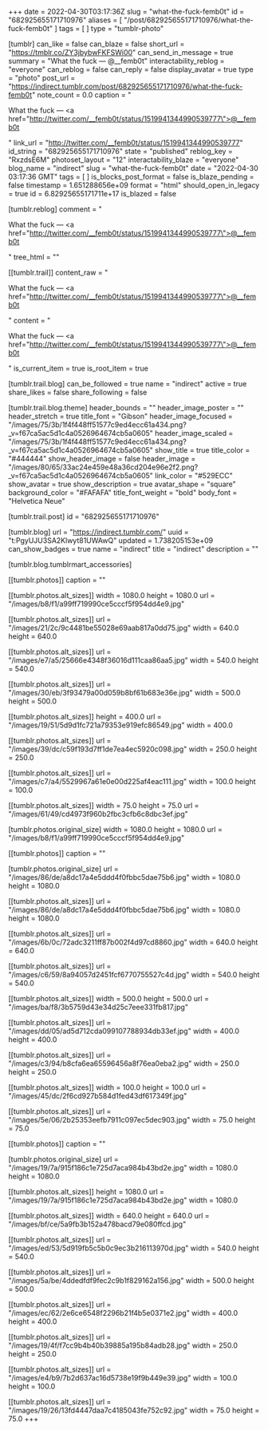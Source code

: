 +++
date = 2022-04-30T03:17:36Z
slug = "what-the-fuck-femb0t"
id = "682925655171710976"
aliases = [ "/post/682925655171710976/what-the-fuck-femb0t" ]
tags = [ ]
type = "tumblr-photo"

[tumblr]
can_like = false
can_blaze = false
short_url = "https://tmblr.co/ZY3jbybwFKFSWi00"
can_send_in_message = true
summary = "What the fuck — @__femb0t"
interactability_reblog = "everyone"
can_reblog = false
can_reply = false
display_avatar = true
type = "photo"
post_url = "https://indirect.tumblr.com/post/682925655171710976/what-the-fuck-femb0t"
note_count = 0.0
caption = "<p>What the fuck — <a href=\"http://twitter.com/__femb0t/status/1519941344990539777\">@__femb0t</a></p>"
link_url = "http://twitter.com/__femb0t/status/1519941344990539777"
id_string = "682925655171710976"
state = "published"
reblog_key = "RxzdsE6M"
photoset_layout = "12"
interactability_blaze = "everyone"
blog_name = "indirect"
slug = "what-the-fuck-femb0t"
date = "2022-04-30 03:17:36 GMT"
tags = [ ]
is_blocks_post_format = false
is_blaze_pending = false
timestamp = 1.651288656e+09
format = "html"
should_open_in_legacy = true
id = 6.82925655171711e+17
is_blazed = false

[tumblr.reblog]
comment = "<p>What the fuck — <a href=\"http://twitter.com/__femb0t/status/1519941344990539777\">@__femb0t</a></p>"
tree_html = ""

[[tumblr.trail]]
content_raw = "<p>What the fuck — <a href=\"http://twitter.com/__femb0t/status/1519941344990539777\">@__femb0t</a></p>"
content = "<p>What the fuck &mdash; <a href=\"http://twitter.com/__femb0t/status/1519941344990539777\">@__femb0t</a></p>"
is_current_item = true
is_root_item = true

[tumblr.trail.blog]
can_be_followed = true
name = "indirect"
active = true
share_likes = false
share_following = false

[tumblr.trail.blog.theme]
header_bounds = ""
header_image_poster = ""
header_stretch = true
title_font = "Gibson"
header_image_focused = "/images/75/3b/1f4f448ff51577c9ed4ecc61a434.png?_v=f67ca5ac5d1c4a0526964674cb5a0605"
header_image_scaled = "/images/75/3b/1f4f448ff51577c9ed4ecc61a434.png?_v=f67ca5ac5d1c4a0526964674cb5a0605"
show_title = true
title_color = "#444444"
show_header_image = false
header_image = "/images/80/65/33ac24e459e48a36cd204e96e2f2.png?_v=f67ca5ac5d1c4a0526964674cb5a0605"
link_color = "#529ECC"
show_avatar = true
show_description = true
avatar_shape = "square"
background_color = "#FAFAFA"
title_font_weight = "bold"
body_font = "Helvetica Neue"

[tumblr.trail.post]
id = "682925655171710976"

[tumblr.blog]
url = "https://indirect.tumblr.com/"
uuid = "t:PgyUJU3SA2Klwyt81UWAwQ"
updated = 1.738205153e+09
can_show_badges = true
name = "indirect"
title = "indirect"
description = ""

[tumblr.blog.tumblrmart_accessories]

[[tumblr.photos]]
caption = ""

[[tumblr.photos.alt_sizes]]
width = 1080.0
height = 1080.0
url = "/images/b8/f1/a99ff719990ce5cccf5f954dd4e9.jpg"

[[tumblr.photos.alt_sizes]]
url = "/images/21/2c/9c4481be55028e69aab817a0dd75.jpg"
width = 640.0
height = 640.0

[[tumblr.photos.alt_sizes]]
url = "/images/e7/a5/25666e4348f36016d111caa86aa5.jpg"
width = 540.0
height = 540.0

[[tumblr.photos.alt_sizes]]
url = "/images/30/eb/3f93479a00d059b8bf61b683e36e.jpg"
width = 500.0
height = 500.0

[[tumblr.photos.alt_sizes]]
height = 400.0
url = "/images/19/51/5d9d1fc721a79353e919efc86549.jpg"
width = 400.0

[[tumblr.photos.alt_sizes]]
url = "/images/39/dc/c59f193d7ff1de7ea4ec5920c098.jpg"
width = 250.0
height = 250.0

[[tumblr.photos.alt_sizes]]
url = "/images/c7/a4/5529967a61e0e00d225af4eac111.jpg"
width = 100.0
height = 100.0

[[tumblr.photos.alt_sizes]]
width = 75.0
height = 75.0
url = "/images/61/49/cd4973f960b2fbc3cfb6c8dbc3ef.jpg"

[tumblr.photos.original_size]
width = 1080.0
height = 1080.0
url = "/images/b8/f1/a99ff719990ce5cccf5f954dd4e9.jpg"

[[tumblr.photos]]
caption = ""

[tumblr.photos.original_size]
url = "/images/86/de/a8dc17a4e5ddd4f0fbbc5dae75b6.jpg"
width = 1080.0
height = 1080.0

[[tumblr.photos.alt_sizes]]
url = "/images/86/de/a8dc17a4e5ddd4f0fbbc5dae75b6.jpg"
width = 1080.0
height = 1080.0

[[tumblr.photos.alt_sizes]]
url = "/images/6b/0c/72adc3211ff87b002f4d97cd8860.jpg"
width = 640.0
height = 640.0

[[tumblr.photos.alt_sizes]]
url = "/images/c6/59/8a94057d2451fcf6770755527c4d.jpg"
width = 540.0
height = 540.0

[[tumblr.photos.alt_sizes]]
width = 500.0
height = 500.0
url = "/images/ba/f8/3b5759d43e34d25c7eee331fb817.jpg"

[[tumblr.photos.alt_sizes]]
url = "/images/dd/05/ad5d712cda099107788934db33ef.jpg"
width = 400.0
height = 400.0

[[tumblr.photos.alt_sizes]]
url = "/images/c3/94/b8cfa6ea65596456a8f76ea0eba2.jpg"
width = 250.0
height = 250.0

[[tumblr.photos.alt_sizes]]
width = 100.0
height = 100.0
url = "/images/45/dc/2f6cd927b584d1fed43df617349f.jpg"

[[tumblr.photos.alt_sizes]]
url = "/images/5e/06/2b25353eefb7911c097ec5dec903.jpg"
width = 75.0
height = 75.0

[[tumblr.photos]]
caption = ""

[tumblr.photos.original_size]
url = "/images/19/7a/915f186c1e725d7aca984b43bd2e.jpg"
width = 1080.0
height = 1080.0

[[tumblr.photos.alt_sizes]]
height = 1080.0
url = "/images/19/7a/915f186c1e725d7aca984b43bd2e.jpg"
width = 1080.0

[[tumblr.photos.alt_sizes]]
width = 640.0
height = 640.0
url = "/images/bf/ce/5a9fb3b152a478bacd79e080ffcd.jpg"

[[tumblr.photos.alt_sizes]]
url = "/images/ed/53/5d919fb5c5b0c9ec3b216113970d.jpg"
width = 540.0
height = 540.0

[[tumblr.photos.alt_sizes]]
url = "/images/5a/be/4ddedfdf9fec2c9b1f829162a156.jpg"
width = 500.0
height = 500.0

[[tumblr.photos.alt_sizes]]
url = "/images/ec/62/2e6ce6548f2296b21f4b5e0371e2.jpg"
width = 400.0
height = 400.0

[[tumblr.photos.alt_sizes]]
url = "/images/19/4f/f7cc9b4b40b39885a195b84adb28.jpg"
width = 250.0
height = 250.0

[[tumblr.photos.alt_sizes]]
url = "/images/e4/b9/7b2d637ac16d5738e19f9b449e39.jpg"
width = 100.0
height = 100.0

[[tumblr.photos.alt_sizes]]
url = "/images/19/26/13fd4447daa7c4185043fe752c92.jpg"
width = 75.0
height = 75.0
+++

